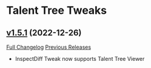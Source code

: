 # Talent Tree Tweaks

## [v1.5.1](https://github.com/Numynum/TalentTreeTweaks/tree/v1.5.1) (2022-12-26)
[Full Changelog](https://github.com/Numynum/TalentTreeTweaks/compare/v1.5.0...v1.5.1) [Previous Releases](https://github.com/Numynum/TalentTreeTweaks/releases)

- InspectDiff Tweak now supports Talent Tree Viewer  
